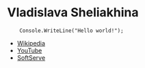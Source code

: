 # Vladislava Sheliakhina
```
    Console.WriteLine("Hello world!");
```

* [Wikipedia](https://www.wikipedia.org/ ":3")
* [YouTube](https://www.youtube.com ":)")
* [SoftServe](https://www.softserveinc.com/en-us/ "-_-")

